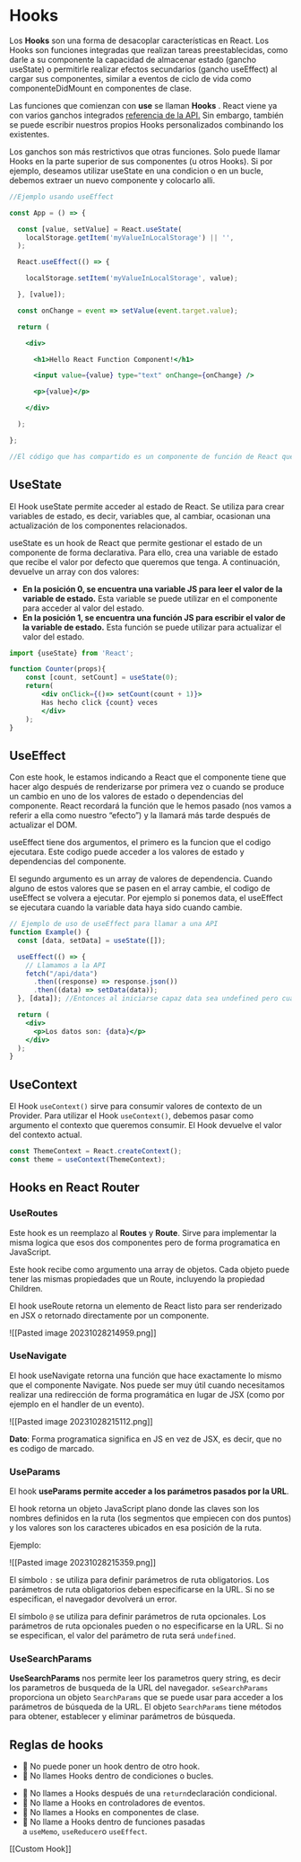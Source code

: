 # Hooks

Los **Hooks** son una forma de desacoplar características en React. Los Hooks son funciones integradas que realizan tareas preestablecidas, como darle a su componente la capacidad de almacenar estado (gancho useState) o permitirle realizar efectos secundarios (gancho useEffect) al cargar sus componentes, similar a eventos de ciclo de vida como componenteDidMount en componentes de clase.

Las funciones que comienzan con **use** se llaman  **Hooks** . React viene ya con varios ganchos integrados [referencia de la API.](https://react.dev/reference/react) Sin embargo, también se puede escribir nuestros propios Hooks personalizados combinando los existentes.

Los ganchos son más restrictivos que otras funciones. Solo puede llamar Hooks en la parte superior de sus componentes (u otros Hooks). Si por ejemplo, deseamos utilizar useState en una condicion o en un bucle, debemos extraer un nuevo componente y colocarlo alli.


```jsx
//Ejemplo usando useEffect

const App = () => {

  const [value, setValue] = React.useState(
    localStorage.getItem('myValueInLocalStorage') || '',
  );

  React.useEffect(() => {

    localStorage.setItem('myValueInLocalStorage', value);

  }, [value]);

  const onChange = event => setValue(event.target.value);

  return (

    <div>

      <h1>Hello React Function Component!</h1>

      <input value={value} type="text" onChange={onChange} />

      <p>{value}</p>

    </div>

  );

};

//El código que has compartido es un componente de función de React que crea un formulario simple con un campo de entrada de texto. Aquí está lo que hace cada parte del código: - El estado `value` se inicializa utilizando el valor almacenado en `localStorage` con la clave "myValueInLocalStorage". Si no hay ningún valor en `localStorage` , se inicializa como una cadena vacía. - Se utiliza el hook `useEffect` para guardar el valor actual de `value` en `localStorage` cada vez que cambia. - La función `onChange` se ejecuta cuando se produce un cambio en el campo de entrada de texto y actualiza el estado `value` con el nuevo valor. - El componente renderiza un título `<h1>` que dice "¡Hola, React Function Component!". - Renderiza un campo de entrada de texto `<input>` que muestra el valor actual almacenado en el estado `value` y llama a la función `onChange` cuando cambia. - Renderiza un párrafo `<p>` que muestra el valor actual del estado `value` . En resumen, este componente de función de React muestra un formulario simple que guarda y muestra el valor ingresado en un campo de entrada de texto utilizando el almacenamiento local del navegador.
```

## UseState

El Hook useState permite acceder al estado de React. Se utiliza para crear variables de estado, es decir, variables que, al cambiar, ocasionan una actualización de los componentes relacionados. 

useState es un hook de React que permite gestionar el estado de un componente de forma declarativa. Para ello, crea una variable de estado que recibe el valor por defecto que queremos que tenga. A continuación, devuelve un array con dos valores:

- **En la posición 0, se encuentra una variable JS para leer el valor de la variable de estado.** Esta variable se puede utilizar en el componente para acceder al valor del estado.
- **En la posición 1, se encuentra una función JS para escribir el valor de la variable de estado.** Esta función se puede utilizar para actualizar el valor del estado.

```jsx
import {useState} from 'React';

function Counter(props){
	const [count, setCount] = useState(0);
	return(
		<div onClick={()=> setCount(count + 1)}>
		Has hecho click {count} veces
		</div>
	);
}
```
## UseEffect

Con este hook, le estamos indicando a React que el componente tiene que hacer algo después de renderizarse por primera vez o cuando se produce un cambio en uno de los valores de estado o dependencias del componente. React recordará la función que le hemos pasado (nos vamos a referir a ella como nuestro “efecto”) y la llamará más tarde después de actualizar el DOM.

useEffect tiene dos argumentos, el primero es la funcion que el codigo ejecutara. Este codigo puede acceder a los valores de estado y dependencias del componente. 

El segundo argumento es un array de valores de dependencia. Cuando alguno de estos valores que se pasen en el array cambie, el codigo de useEffect se volvera a ejecutar. Por ejemplo si ponemos data, el useEffect se ejecutara cuando la variable data haya sido cuando cambie.

```jsx
// Ejemplo de uso de useEffect para llamar a una API
function Example() {
  const [data, setData] = useState([]);

  useEffect(() => {
    // Llamamos a la API
    fetch("/api/data")
      .then((response) => response.json())
      .then((data) => setData(data));
  }, [data]); //Entonces al iniciarse capaz data sea undefined pero cuando lleguen los datos se vuelve a ejecutar. Es una forma de manejar ese error.

  return (
    <div>
      <p>Los datos son: {data}</p>
    </div>
  );
}
```
## UseContext

El Hook `useContext()` sirve para consumir valores de contexto de un Provider. Para utilizar el Hook `useContext()`, debemos pasar como argumento el contexto que queremos consumir. El Hook devuelve el valor del contexto actual.

```jsx
const ThemeContext = React.createContext();
const theme = useContext(ThemeContext);
```
## Hooks en React Router

### UseRoutes

Este hook es un reemplazo al **Routes** y **Route**. Sirve para implementar la misma logica que esos dos componentes pero de forma programatica en JavaScript.

Este hook recibe como argumento una array de objetos. Cada objeto puede tener las mismas propiedades que un Route, incluyendo la propiedad Children.

El hook useRoute retorna un elemento de React listo para ser renderizado en JSX o retornado directamente por un componente.

![[Pasted image 20231028214959.png]]
### UseNavigate

El hook useNavigate retorna una función que hace exactamente lo mismo que el componente Navigate. Nos puede ser muy útil cuando necesitamos realizar una redirección de forma programática en lugar de JSX (como por ejemplo en el handler de un evento).

![[Pasted image 20231028215112.png]]

**Dato**: Forma programatica significa en JS en vez de JSX, es decir, que no es codigo de marcado.
### UseParams

El hook **useParams permite acceder a los parámetros pasados por la URL**.

El hook retorna un objeto JavaScript plano donde las claves son los nombres definidos en la ruta (los segmentos que empiecen con dos puntos) y los valores son los caracteres ubicados en esa posición de la ruta.

Ejemplo:

![[Pasted image 20231028215359.png]]

El símbolo `:` se utiliza para definir parámetros de ruta obligatorios. Los parámetros de ruta obligatorios deben especificarse en la URL. Si no se especifican, el navegador devolverá un error.

El símbolo `@` se utiliza para definir parámetros de ruta opcionales. Los parámetros de ruta opcionales pueden o no especificarse en la URL. Si no se especifican, el valor del parámetro de ruta será `undefined`.
### UseSearchParams

**UseSearchParams** nos permite leer los parametros query string, es decir los parametros de busqueda de la URL del navegador. `seSearchParams` proporciona un objeto `SearchParams` que se puede usar para acceder a los parámetros de búsqueda de la URL. El objeto `SearchParams` tiene métodos para obtener, establecer y eliminar parámetros de búsqueda.

## Reglas de hooks

* 🔴 No puede poner un hook dentro de otro hook.
* 🔴 No llames Hooks dentro de condiciones o bucles.
- 🔴 No llames a Hooks después de una `return`declaración condicional.
- 🔴 No llame a Hooks en controladores de eventos.
- 🔴 No llames a Hooks en componentes de clase.
- 🔴 No llame a Hooks dentro de funciones pasadas a `useMemo`, `useReducer`o `useEffect`.

[[Custom Hook]]